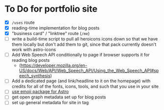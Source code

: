 # To Do for portfolio site

- [x] `/uses` route
- [x] reading-time implementation for blog posts
- [x] "business card" / "linktree" route (`/me`)
- [ ] write a build-time script to pull all heroicons icons down so that we have them locally but
      don't add them to git, since that pack currently doesn't work with astro-icons
- [ ] Add Web Speech API conditionally to page if browser supports it for reading blog posts
  - (https://developer.mozilla.org/en-US/docs/Web/API/Web_Speech_API/Using_the_Web_Speech_API#speech_synthesis)
- [ ] Add a dedicated page (and link/headline to it on the homepage) with credits for all of the fonts, icons, tools, and such that you use in your site
- [ ] [use emoji package for Astro](https://github.com/seanmcp/astro-emoji#readme)
- [ ] get open graph metadata set up for blog posts
- [ ] set up general metadata for site in <head> tag
